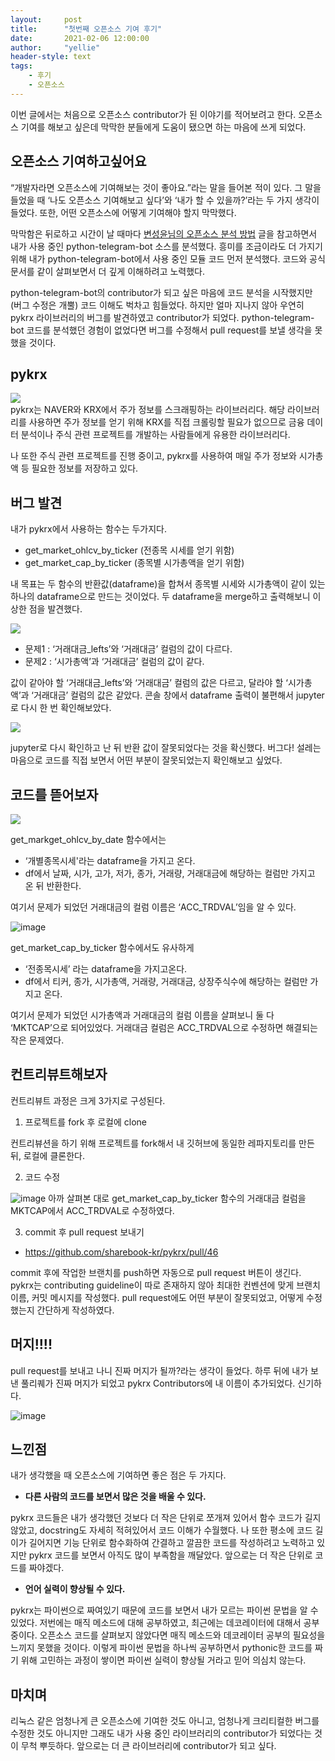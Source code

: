 ```yaml
---
layout:     post
title:      "첫번째 오픈소스 기여 후기"
date:       2021-02-06 12:00:00
author:     "yellie"
header-style: text
tags:
    - 후기
    - 오픈소스
---
```


이번 글에서는 처음으로 오픈소스 contributor가 된 이야기를 적어보려고 한다. 오픈소스 기여를 해보고 싶은데 막막한 분들에게 도움이 됐으면 하는 마음에 쓰게 되었다.

## 오픈소스 기여하고싶어요
“개발자라면 오픈소스에 기여해보는 것이 좋아요.”라는 말을 들어본 적이 있다. 그 말을 들었을 때 ‘나도 오픈소스 기여해보고 싶다’와 ‘내가 할 수 있을까?’라는 두 가지 생각이 들었다. 
또한, 어떤 오픈소스에 어떻게 기여해야 할지 막막했다.

막막함은 뒤로하고 시간이 날 때마다 [변성윤님의 오픈소스 분석 방법](https://zzsza.github.io/development/2020/07/19/opensource-analysis/) 글을 참고하면서 내가 사용 중인 python-telegram-bot 소스를 분석했다. 
흥미를 조금이라도 더 가지기 위해 내가 python-telegram-bot에서 사용 중인 모듈 코드 먼저 분석했다. 코드와 공식 문서를 같이 살펴보면서 더 깊게 이해하려고 노력했다.

python-telegram-bot의 contributor가 되고 싶은 마음에 코드 분석을 시작했지만 (버그 수정은 개뿔) 코드 이해도 벅차고 힘들었다. 하지만 얼마 지나지 않아 우연히 pykrx 라이브러리의 버그를 발견하였고 contributor가 되었다. 
python-telegram-bot 코드를 분석했던 경험이 없었다면 버그를 수정해서 pull request를 보낼 생각을 못 했을 것이다.

## pykrx
<img src="https://user-images.githubusercontent.com/49056225/120760492-2348e480-c54f-11eb-8f36-b1ed2af41ade.png"><br>
pykrx는 NAVER와 KRX에서 주가 정보를 스크래핑하는 라이브러리다. 해당 라이브러리를 사용하면 주가 정보를 얻기 위해 KRX를 직접 크롤링할 필요가 없으므로 금융 데이터 분석이나 주식 관련 프로젝트를 개발하는 사람들에게 유용한 라이브러리다.

나 또한 주식 관련 프로젝트를 진행 중이고, pykrx를 사용하여 매일 주가 정보와 시가총액 등 필요한 정보를 저장하고 있다.

## 버그 발견
내가 pykrx에서 사용하는 함수는 두가지다.
- get_market_ohlcv_by_ticker (전종목 시세를 얻기 위함)
- get_market_cap_by_ticker (종목별 시가총액을 얻기 위함)

내 목표는 두 함수의 반환값(dataframe)을 합쳐서 종목별 시세와 시가총액이 같이 있는 하나의 dataframe으로 만드는 것이었다. 두 dataframe을 merge하고 출력해보니 이상한 점을 발견했다.

<img src="https://user-images.githubusercontent.com/49056225/120760674-57240a00-c54f-11eb-874a-2caba30b790d.png">

- 문제1 : ‘거래대금_lefts’와 ‘거래대금’ 컬럼의 값이 다르다.
- 문제2 : ‘시가총액’과 ‘거래대금’ 컬럼의 값이 같다.

값이 같아야 할 ‘거래대금_lefts’와 ‘거래대금’ 컬럼의 값은 다르고, 달라야 할 ‘시가총액’과 ‘거래대금’ 컬럼의 값은 같았다. 콘솔 창에서 dataframe 출력이 불편해서 jupyter로 다시 한 번 확인해보았다.

<img src="https://user-images.githubusercontent.com/49056225/120760840-889cd580-c54f-11eb-9758-30fee1231f10.png">

jupyter로 다시 확인하고 난 뒤 반환 값이 잘못되었다는 것을 확신했다. 버그다! 설레는 마음으로 코드를 직접 보면서 어떤 부분이 잘못되었는지 확인해보고 싶었다.

## 코드를 뜯어보자
<img src="https://user-images.githubusercontent.com/49056225/120760956-a833fe00-c54f-11eb-9ecc-56a292597607.png">

get_markget_ohlcv_by_date 함수에서는

- ‘개별종목시세'라는 dataframe을 가지고 온다.
- df에서 날짜, 시가, 고가, 저가, 종가, 거래량, 거래대금에 해당하는 컬럼만 가지고 온 뒤 반환한다.

여기서 문제가 되었던 거래대금의 컬럼 이름은 ‘ACC_TRDVAL’임을 알 수 있다.

![image](https://user-images.githubusercontent.com/49056225/120761097-cac61700-c54f-11eb-9c21-9eedbc38067e.png)

get_market_cap_by_ticker 함수에서도 유사하게

- ‘전종목시세’ 라는 dataframe을 가지고온다.
- df에서 티커, 종가, 시가총액, 거래량, 거래대금, 상장주식수에 해당하는 컬럼만 가지고 온다.

여기서 문제가 되었던 시가총액과 거래대금의 컬럼 이름을 살펴보니 둘 다 ‘MKTCAP’으로 되어있었다. 거래대금 컬럼은 ACC_TRDVAL으로 수정하면 해결되는 작은 문제였다.

## 컨트리뷰트해보자
컨트리뷰트 과정은 크게 3가지로 구성된다.

1. 프로젝트를 fork 후 로컬에 clone

컨트리뷰션을 하기 위해 프로젝트를 fork해서 내 깃허브에 동일한 레파지토리를 만든 뒤, 로컬에 클론한다.

2. 코드 수정

![image](https://user-images.githubusercontent.com/49056225/120761217-ea5d3f80-c54f-11eb-86e0-39ab7c3391eb.png)
아까 살펴본 대로 get_market_cap_by_ticker 함수의 거래대금 컬럼을 MKTCAP에서 ACC_TRDVAL로 수정하였다.

3. commit 후 pull request 보내기

- <https://github.com/sharebook-kr/pykrx/pull/46>

commit 후에 작업한 브랜치를 push하면 자동으로 pull request 버튼이 생긴다. pykrx는 contributing guideline이 따로 존재하지 않아 최대한 컨벤션에 맞게 브랜치 이름, 커밋 메시지를 작성했다. 
pull request에도 어떤 부분이 잘못되었고, 어떻게 수정했는지 간단하게 작성하였다.



## 머지!!!!
pull request를 보내고 나니 진짜 머지가 될까?라는 생각이 들었다. 하루 뒤에 내가 보낸 풀리퀘가 진짜 머지가 되었고 pykrx Contributors에 내 이름이 추가되었다. 신기하다.

![image](https://user-images.githubusercontent.com/49056225/120761400-1b3d7480-c550-11eb-9f92-a8f27b48ac21.png)

## 느낀점
내가 생각했을 때 오픈소스에 기여하면 좋은 점은 두 가지다.

- **다른 사람의 코드를 보면서 많은 것을 배울 수 있다.**

pykrx 코드들은 내가 생각했던 것보다 더 작은 단위로 쪼개져 있어서 함수 코드가 길지 않았고, docstring도 자세히 적혀있어서 코드 이해가 수월했다. 
나 또한 평소에 코드 길이가 길어지면 기능 단위로 함수화하여 간결하고 깔끔한 코드를 작성하려고 노력하고 있지만 pykrx 코드를 보면서 아직도 많이 부족함을 깨달았다. 앞으로는 더 작은 단위로 코드를 짜야겠다.

- **언어 실력이 향상될 수 있다.**

pykrx는 파이썬으로 짜여있기 때문에 코드를 보면서 내가 모르는 파이썬 문법을 알 수 있었다. 저번에는 매직 메소드에 대해 공부하였고, 최근에는 데코레이터에 대해서 공부 중이다. 
오픈소스 코드를 살펴보지 않았다면 매직 메소드와 데코레이터 공부의 필요성을 느끼지 못했을 것이다. 
이렇게 파이썬 문법을 하나씩 공부하면서 pythonic한 코드를 짜기 위해 고민하는 과정이 쌓이면 파이썬 실력이 향상될 거라고 믿어 의심치 않는다.

## 마치며
리눅스 같은 엄청나게 큰 오픈소스에 기여한 것도 아니고, 엄청나게 크리티컬한 버그를 수정한 것도 아니지만 그래도 내가 사용 중인 라이브러리의 contributor가 되었다는 것이 무척 뿌듯하다. 
앞으로는 더 큰 라이브러리에 contributor가 되고 싶다.

